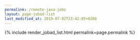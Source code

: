 ```yaml
---
permalink: /remote-java-jobs
layout: page-jobad-list
last_modified_at: 2019-07-02T23:42:05+0200
---
```

{% include render_jobad_list.html permalink=page.permalink %}
